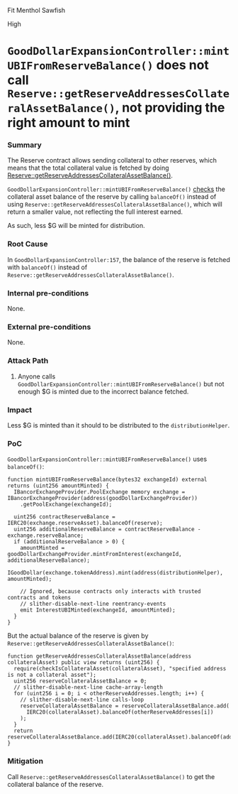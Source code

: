Fit Menthol Sawfish

High

# `GoodDollarExpansionController::mintUBIFromReserveBalance()` does not call `Reserve::getReserveAddressesCollateralAssetBalance()`, not providing the right amount to mint

### Summary

The Reserve contract allows sending collateral to other reserves, which means that the total collateral value is fetched by doing [Reserve::getReserveAddressesCollateralAssetBalance()](https://github.com/sherlock-audit/2024-10-mento-update/blob/main/mento-core/contracts/swap/Reserve.sol#L632).

`GoodDollarExpansionController::mintUBIFromReserveBalance()` [checks](https://github.com/sherlock-audit/2024-10-mento-update/blob/main/mento-core/contracts/goodDollar/GoodDollarExpansionController.sol#L157) the collateral asset balance of the reserve by calling `balanceOf()` instead of using `Reserve::getReserveAddressesCollateralAssetBalance()`, which will return a smaller value, not reflecting the full interest earned.

As such, less $G will be minted for distribution.

### Root Cause

In `GoodDollarExpansionController:157`, the balance of the reserve is fetched with `balanceOf()` instead of `Reserve::getReserveAddressesCollateralAssetBalance()`.

### Internal pre-conditions

None.

### External pre-conditions

None.

### Attack Path

1. Anyone calls `GoodDollarExpansionController::mintUBIFromReserveBalance()` but not enough $G is minted due to the incorrect balance fetched.

### Impact

Less $G is minted than it should to be distributed to the `distributionHelper`.

### PoC

`GoodDollarExpansionController::mintUBIFromReserveBalance()` uses `balanceOf()`:
```solidity
function mintUBIFromReserveBalance(bytes32 exchangeId) external returns (uint256 amountMinted) {
  IBancorExchangeProvider.PoolExchange memory exchange = IBancorExchangeProvider(address(goodDollarExchangeProvider))
    .getPoolExchange(exchangeId);

  uint256 contractReserveBalance = IERC20(exchange.reserveAsset).balanceOf(reserve);
  uint256 additionalReserveBalance = contractReserveBalance - exchange.reserveBalance;
  if (additionalReserveBalance > 0) {
    amountMinted = goodDollarExchangeProvider.mintFromInterest(exchangeId, additionalReserveBalance);
    IGoodDollar(exchange.tokenAddress).mint(address(distributionHelper), amountMinted);

    // Ignored, because contracts only interacts with trusted contracts and tokens
    // slither-disable-next-line reentrancy-events
    emit InterestUBIMinted(exchangeId, amountMinted);
  }
}
```
But the actual balance of the reserve is given by `Reserve::getReserveAddressesCollateralAssetBalance()`:
```solidity
function getReserveAddressesCollateralAssetBalance(address collateralAsset) public view returns (uint256) {
  require(checkIsCollateralAsset(collateralAsset), "specified address is not a collateral asset");
  uint256 reserveCollateralAssetBalance = 0;
  // slither-disable-next-line cache-array-length
  for (uint256 i = 0; i < otherReserveAddresses.length; i++) {
    // slither-disable-next-line calls-loop
    reserveCollateralAssetBalance = reserveCollateralAssetBalance.add(
      IERC20(collateralAsset).balanceOf(otherReserveAddresses[i])
    );
  }
  return reserveCollateralAssetBalance.add(IERC20(collateralAsset).balanceOf(address(this)));
}
```

### Mitigation

Call `Reserve::getReserveAddressesCollateralAssetBalance()` to get the collateral balance of the reserve.